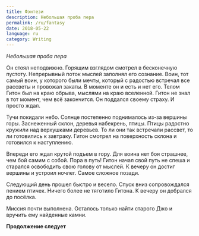 ```yaml
---
title: Фэнтези
description: Небольшая проба пера
permalink: /ru/fantasy
date: 2018-05-22
language: ru
category: Writing
---
```


*Небольшая проба пера*

Он стоял неподвижно. Горящим взглядом смотрел в бесконечную пустоту. Непрерывный поток мыслей заполнял его сознание. Воин, тот самый воин, у которого были мечты, который с радостью встречал все рассветы и провожал закаты. В моменте он и есть и нет его. Телом Гитон был на краю обрыва, мыслями на краю вселенной. Гитон не знал в тот момент, чем всё закончится. Он поддался своему страху. И просто ждал.

Тучи покидали небо. Солнце постепенно поднималось из-за вершины горы. Заснеженный склон, деревья набекрень, птицы. Птицы радостно кружили над верхушками деревьев. То ли они так встречали рассвет, то ли готовились к завтраку. Гитон смотрел на поверхность склона и готовился к наступлению.

Впереди его ждал крутой подъем в гору. Для воина нет боя страшнее, чем бой самим с собой. Пора в путь! Гитон начал свой путь не спеша и старался освободить свою голову от мыслей. К вечеру он достиг вершины и устроил ночлег. Самое сложное позади.

Следующий день прошел быстро и весело. Спуск вниз сопровождался пением птичек. Ничего более не тяготило Гитона. К вечеру он добрался до посёлка.

Миссия почти выполнена. Осталось только найти старого Джо и вручить ему найденные камни.

**Продолжение следует**
